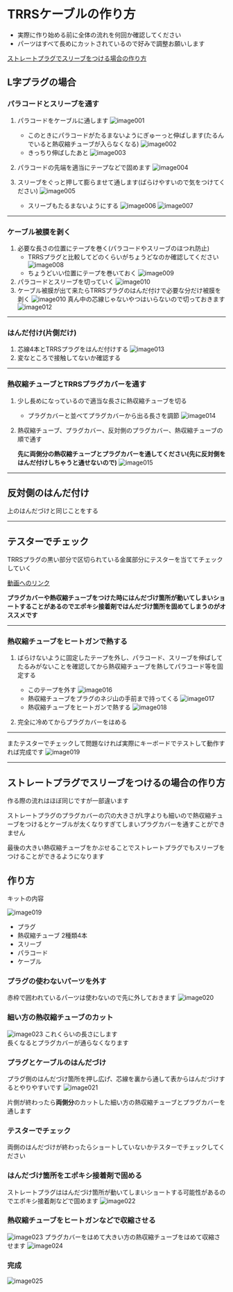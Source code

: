 # TRRSケーブルの作り方

* 実際に作り始める前に全体の流れを何回か確認してください
* パーツはすべて長めにカットされているので好みで調整お願いします

[ストレートプラグでスリーブをつける場合の作り方](#ストレートプラグでスリーブをつけるの場合の作り方)

## L字プラグの場合

### パラコードとスリーブを通す

1. パラコードをケーブルに通します
  ![image001](img/image001.jpg)
    * このときにパラコードがたるまないようにぎゅーっと伸ばします(たるんでいると熱収縮チューブが入らなくなる)
    ![image002](img/image002.jpg)
    * きっちり伸ばしたあと
    ![image003](img/image003.jpg)
2. パラコードの先端を適当にテープなどで固めます
  ![image004](img/image004.jpg)
3. スリーブをぐっと押して膨らませて通します(ばらけやすいので気をつけてください)
  ![image005](img/image005.jpg)

    * スリーブもたるまないようにする
    ![image006](img/image006.jpg)
    ![image007](img/image007.jpg)

--------

### ケーブル被膜を剥く

1. 必要な長さの位置にテープを巻く(パラコードやスリーブのほつれ防止)
    * TRRSプラグと比較してどのくらいがちょうどなのか確認してください
    ![image008](img/image008.jpg)
    * ちょうどいい位置にテープを巻いておく
    ![image009](img/image009.jpg)
2. パラコードとスリーブを切っていく
    ![image010](img/image010.jpg)
3. ケーブル被膜が出て来たらTRRSプラグのはんだ付けで必要な分だけ被膜を剥く
    ![image010](img/image011.jpg)
    真ん中の芯線じゃないやつはいらないので切っておきます
    ![image012](img/image012.jpg)

--------

### はんだ付け(片側だけ)

1. 芯線4本とTRRSプラグをはんだ付けする
    ![image013](img/image013.jpg)
2. 変なところで接触してないか確認する

--------

### 熱収縮チューブとTRRSプラグカバーを通す

1. 少し長めになっているので適当な長さに熱収縮チューブを切る
    * プラグカバーと並べてプラグカバーから出る長さを調節
    ![image014](img/image014.jpg)
2. 熱収縮チューブ、プラグカバー、反対側のプラグカバー、熱収縮チューブの順で通す

    **先に両側分の熱収縮チューブとプラグカバーを通してください(先に反対側をはんだ付けしちゃうと通せないので)**
    ![image015](img/image015.jpg)

--------

## 反対側のはんだ付け

上のはんだづけと同じことをする

--------

## テスターでチェック

TRRSプラグの黒い部分で区切られている金属部分にテスターを当ててチェックしていく

[動画へのリンク](https://twitter.com/nillpo/status/1056187819859701760)

**プラグカバーや熱収縮チューブをつけた時にはんだづけ箇所が動いてしまいショートすることがあるのでエポキシ接着剤ではんだづけ箇所を固めてしまうのがオススメです**

--------

### 熱収縮チューブをヒートガンで熱する

1. ばらけないように固定したテープを外し、パラコード、スリーブを伸ばしてたるみがないことを確認してから熱収縮チューブを熱してパラコード等を固定する
    * このテープを外す
    ![image016](img/image016.jpg)
    * 熱収縮チューブをプラグのネジ山の手前まで持ってくる
    ![image017](img/image017.jpg)
    * 熱収縮チューブをヒートガンで熱する
    ![image018](img/image018.jpg)

2. 完全に冷めてからプラグカバーをはめる

--------

またテスターでチェックして問題なければ実際にキーボードでテストして動作すれば完成です
![image019](img/image019.jpg)

---------------

## ストレートプラグでスリーブをつけるの場合の作り方

作る際の流れはほぼ同じですが一部違います

ストレートプラグのプラグカバーの穴の大きさがL字よりも細いので熱収縮チューブをつけるとケーブルが太くなりすぎてしまいプラグカバーを通すことができません

最後の大きい熱収縮チューブをかぶせることでストレートプラグでもスリーブをつけることができるようになります

## 作り方

キットの内容

![image019](./img/straight/image001.jpg)

* プラグ
* 熱収縮チューブ 2種類4本
* スリーブ
* パラコード
* ケーブル

### プラグの使わないパーツを外す

赤枠で囲われているパーツは使わないので先に外しておきます
![image020](./img/straight/image002.jpg)

### 細い方の熱収縮チューブのカット

![image023](./img/straight/image008.jpg)
これくらいの長さにします  
長くなるとプラグカバーが通らなくなります

### プラグとケーブルのはんだづけ

プラグ側のはんだづけ箇所を押し広げ、芯線を裏から通して表からはんだづけするとやりやすいです
![image021](./img/straight/image003.jpg)

片側が終わったら**両側分**のカットした細い方の熱収縮チューブとプラグカバーを通します

### テスターでチェック

両側のはんだづけが終わったらショートしていないかテスターでチェックしてください

### はんだづけ箇所をエポキシ接着剤で固める

ストレートプラグははんだづけ箇所が動いてしまいショートする可能性があるのでエポキシ接着剤などで固めます
![image022](./img/straight/image004.jpg)

### 熱収縮チューブをヒートガンなどで収縮させる

![image023](./img/straight/image005.jpg)
プラグカバーをはめて大きい方の熱収縮チューブをはめて収縮させます
![image024](./img/straight/image006.jpg)

### 完成

![image025](./img/straight/image007.jpg)
